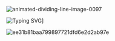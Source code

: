 
![animated-dividing-line-image-0097](https://github.com/user-attachments/assets/4c5d6ff8-aa19-4e4f-bb8c-85381299202a?Center=true)

![Typing SVG](https://readme-typing-svg.herokuapp.com/?color=FF0000&size=25&center=true&vCenter=true&width=1000&lines=HELLO,+MY+NAME+is+Bruci;I+study+analysis+and+systems+development;Be+Welcome!+:%29)]



![ee31b81baa799897721dfd6e2d2ab97e](https://github.com/user-attachments/assets/7788b852-bb36-4bfd-a016-f284d6dca03b)









